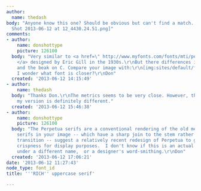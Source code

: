 ```yaml
---
author:
  name: thedash
body: "Anyone know this one? Should be obvious but can't find a match. Thanks!\r\n\r\n[img:sites/default/files/old-images/Screen
  Shot 2013-06-12 at 12_4430.24.51.png]"
comments:
- author:
    name: donshottype
    picture: 126100
  body: "Very similar to <a href=\" http://www.myfonts.com/fonts/mti/perpetua/\">\r\nPerpetuaRomanMT
    </a> designed by Eric Gill in the 1930s.\r\nBut there differences in the serifs
    and the beak on C. Compare your image with:\r\n[img:sites/default/files/old-images/PerpetuaRomanMT_5597.jpg]\r\nSo
    I wonder what font is closer?\r\nDon"
  created: '2013-06-12 14:15:49'
- author:
    name: thedash
  body: "Thanks Don.\r\nThe metrics seems to be very close. However, the serifs on
    my version is definitely different."
  created: '2013-06-12 15:46:38'
- author:
    name: donshottype
    picture: 126100
  body: "The Perpetua serifs are a conventional rendering of the old metal type.\r\nThe
    serifs in your image -- which have a sharp join to the stem rather than a smooth
    transition -- suggest a relatively recent redesign of Perpetua to give it additional
    crispness for display purposes.  I don't know if this is an actual new font, perhaps
    under a different name,  or a designer's word-smithing.\r\nDon"
  created: '2013-06-12 17:06:21'
date: '2013-06-12 11:27:43'
node_type: font_id
title: '''RICH'' uppercase serif'

---
```

